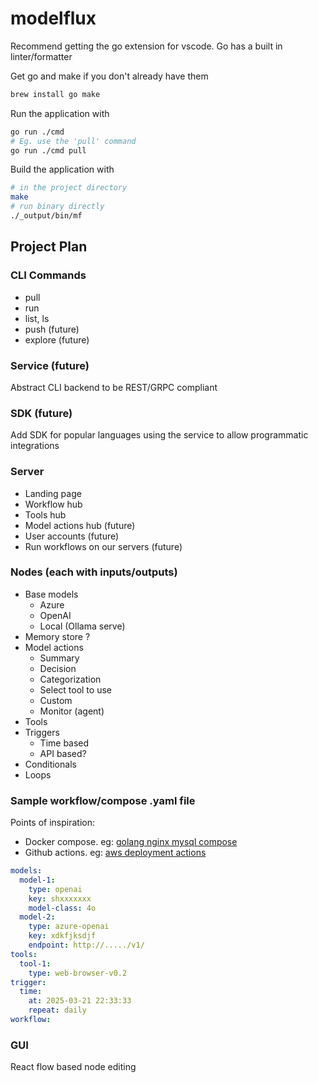 # modelflux

Recommend getting the go extension for vscode.
Go has a built in linter/formatter

Get go and make if you don't already have them

```bash
brew install go make
```

Run the application with

```bash
go run ./cmd
# Eg. use the 'pull' command
go run ./cmd pull
```

Build the application with

```bash
# in the project directory
make
# run binary directly
./_output/bin/mf
```

## Project Plan

### CLI Commands

- pull
- run
- list, ls
- push (future)
- explore (future)

### Service (future)

Abstract CLI backend to be REST/GRPC compliant

### SDK (future)

Add SDK for popular languages using the service to allow programmatic integrations

### Server

- Landing page
- Workflow hub
- Tools hub
- Model actions hub (future)
- User accounts (future)
- Run workflows on our servers (future)

### Nodes (each with inputs/outputs)

- Base models
  - Azure
  - OpenAI
  - Local (Ollama serve)
- Memory store ?
- Model actions
  - Summary
  - Decision
  - Categorization
  - Select tool to use
  - Custom
  - Monitor (agent)
- Tools
- Triggers
  - Time based
  - API based?
- Conditionals
- Loops

### Sample workflow/compose .yaml file

Points of inspiration:

- Docker compose. eg: [golang nginx mysql compose](https://github.com/docker/awesome-compose/blob/master/nginx-golang-mysql/compose.yaml)
- Github actions. eg: [aws deployment actions](https://github.com/actions/starter-workflows/blob/main/deployments/aws.yml)

```yaml
models:
  model-1:
    type: openai
    key: shxxxxxxx
    model-class: 4o
  model-2:
    type: azure-openai
    key: xdkfjksdjf
    endpoint: http://...../v1/
tools:
  tool-1:
    type: web-browser-v0.2
trigger:
  time:
    at: 2025-03-21 22:33:33
    repeat: daily
workflow:
```

### GUI

React flow based node editing
